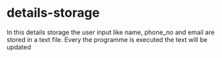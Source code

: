 # details-storage
In this details storage the user input like name, phone_no and email are stored in a text file. Every the programme is executed the text will be updated
